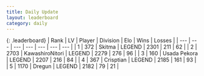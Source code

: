 ```yaml
---
title: Daily Update
layout: leaderboard
category: daily
---
```


{: .leaderboard}
| Rank | LV | Player | Division | Elo | Wins | Losses |
| --- | --- | --- | --- | --- | --- | --- |
| <span data-change="0">1</span> | 372 | <span title="ID: 402846">Skitma</span> | LEGEND | <span data-change="12">2301</span> | <span data-change="17">211</span> | <span data-change="2">62</span> |
| <span data-change="0">2</span> | 2703 | <span title="ID: 164871">KawashiroNitori</span> | LEGEND | <span data-change="14">2279</span> | <span data-change="15">276</span> | <span data-change="3">96</span> |
| <span data-change="0">3</span> | 160 | <span title="ID: 641994">Usada Pekora</span> | LEGEND | <span data-change="-16">2207</span> | <span data-change="9">216</span> | <span data-change="4">84</span> |
| <span data-change="3">4</span> | 367 | <span title="ID: 665674">Crisptian</span> | LEGEND | <span data-change="26">2185</span> | <span data-change="16">161</span> | <span data-change="5">93</span> |
| <span data-change="1">5</span> | 1170 | <span title="ID: 337810">Dregun</span> | LEGEND | <span data-change="20">2182</span> | <span data-change="5">79</span> | <span data-change="1">21</span> |